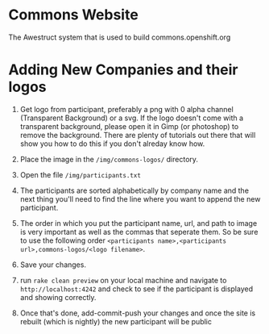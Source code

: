 Commons Website
===============

The Awestruct system that is used to build commons.openshift.org


Adding New Companies and their logos
====================================

1. Get logo from participant, preferably a png with 0 alpha channel (Transparent Background) or a svg. If the logo doesn't come with a transparent background, please open it in Gimp (or photoshop) to remove the background. There are plenty of tutorials out there that will show you how to do this if you don't alreday know how. 

2. Place the image in the `/img/commons-logos/` directory. 

3. Open the file `/img/participants.txt` 

4. The participants are sorted alphabetically by company name and the next thing you'll need to find the line where you want to append the new participant. 

5. The order in which you put the participant name, url, and path to image is very important as well as the commas that seperate them. So be sure to use the following order `<participants name>,<participants url>,commons-logos/<logo filename>`.

6. Save your changes.

7. run `rake clean preview` on your local machine and navigate to `http://localhost:4242` and check to see if the participant is displayed and showing correctly. 

8. Once that's done, add-commit-push your changes and once the site is rebuilt (which is nightly) the new participant will be public
